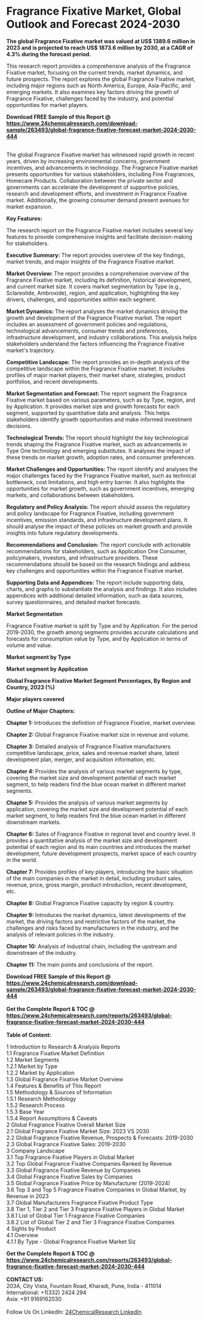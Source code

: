 <h1>Fragrance Fixative Market, Global Outlook and Forecast 2024-2030</h1><p><strong>The global Fragrance Fixative market was valued at US$ 1389.6 million in 2023 and is projected to reach US$ 1873.6 million by 2030, at a CAGR of 4.3% during the forecast period.</strong></p><p>
</p><p>This research report provides a comprehensive analysis of the Fragrance Fixative market, focusing on the current trends, market dynamics, and future prospects. The report explores the global Fragrance Fixative market, including major regions such as North America, Europe, Asia-Pacific, and emerging markets. It also examines key factors driving the growth of Fragrance Fixative, challenges faced by the industry, and potential opportunities for market players.</p><div><b>Download FREE Sample of this Report @ 
            <a href="https://www.24chemicalresearch.com/download-sample/263493/global-fragrance-fixative-forecast-market-2024-2030-444">
            https://www.24chemicalresearch.com/download-sample/263493/global-fragrance-fixative-forecast-market-2024-2030-444</a></b></div><br><p>
The global Fragrance Fixative market has witnessed rapid growth in recent years, driven by increasing environmental concerns, government incentives, and advancements in technology. The Fragrance Fixative market presents opportunities for various stakeholders, including Fine Fragrances, Homecare Products. Collaboration between the private sector and governments can accelerate the development of supportive policies, research and development efforts, and investment in Fragrance Fixative market. Additionally, the growing consumer demand present avenues for market expansion.</p><p>
</p><p>
<strong>Key Features:</strong></p><p>
The research report on the Fragrance Fixative market includes several key features to provide comprehensive insights and facilitate decision-making for stakeholders.</p><p>
<strong>Executive Summary: </strong>The report provides overview of the key findings, market trends, and major insights of the Fragrance Fixative market.</p><p>
<strong>Market Overview: </strong>The report provides a comprehensive overview of the Fragrance Fixative market, including its definition, historical development, and current market size. It covers market segmentation by Type (e.g., Sclareolide, Ambroxide), region, and application, highlighting the key drivers, challenges, and opportunities within each segment.</p><p>
<strong>Market Dynamics: </strong>The report analyses the market dynamics driving the growth and development of the Fragrance Fixative market. The report includes an assessment of government policies and regulations, technological advancements, consumer trends and preferences, infrastructure development, and industry collaborations. This analysis helps stakeholders understand the factors influencing the Fragrance Fixative market's trajectory.</p><p>
<strong>Competitive Landscape:</strong> The report provides an in-depth analysis of the competitive landscape within the Fragrance Fixative market. It includes profiles of major market players, their market share, strategies, product portfolios, and recent developments.</p><p>
<strong>Market Segmentation and Forecast: </strong>The report segment the Fragrance Fixative market based on various parameters, such as by Type, region, and by Application. It provides market size and growth forecasts for each segment, supported by quantitative data and analysis. This helps stakeholders identify growth opportunities and make informed investment decisions.</p><p>
<strong>Technological Trends: </strong>The report should highlight the key technological trends shaping the Fragrance Fixative market, such as advancements in Type One technology and emerging substitutes. It analyses the impact of these trends on market growth, adoption rates, and consumer preferences.</p><p>
<strong>Market Challenges and Opportunities: </strong>The report identify and analyses the major challenges faced by the Fragrance Fixative market, such as technical bottleneck, cost limitations, and high entry barrier. It also highlights the opportunities for market growth, such as government incentives, emerging markets, and collaborations between stakeholders.</p><p>
<strong>Regulatory and Policy Analysis: </strong>The report should assess the regulatory and policy landscape for Fragrance Fixative, including government incentives, emission standards, and infrastructure development plans. It should analyse the impact of these policies on market growth and provide insights into future regulatory developments.</p><p>
<strong>Recommendations and Conclusion: </strong>The report conclude with actionable recommendations for stakeholders, such as Application One Consumer, policymakers, investors, and infrastructure providers. These recommendations should be based on the research findings and address key challenges and opportunities within the Fragrance Fixative market.</p><p>
<strong>Supporting Data and Appendices: </strong>The report include supporting data, charts, and graphs to substantiate the analysis and findings. It also includes appendices with additional detailed information, such as data sources, survey questionnaires, and detailed market forecasts.</p><p>
<strong>Market Segmentation</strong></p><p>
Fragrance Fixative market is split by Type and by Application. For the period 2019-2030, the growth among segments provides accurate calculations and forecasts for consumption value by Type, and by Application in terms of volume and value.</p><p>
<strong>Market segment by Type</strong></p><p>
</p><p>
</p><p><strong>Market segment by Application</strong></p><p>
</p><p>
</p><p><strong>Global Fragrance Fixative Market Segment Percentages, By Region and Country, 2023 (%)</strong></p><p>
</p><p>
<strong>Major players covered</strong></p><p>
</p><p>
</p><p><strong>Outline of Major Chapters:</strong></p><p>
<strong>Chapter 1:</strong> Introduces the definition of Fragrance Fixative, market overview.</p><p>
<strong>Chapter 2: </strong>Global Fragrance Fixative market size in revenue and volume.</p><p>
<strong>Chapter 3:</strong> Detailed analysis of Fragrance Fixative manufacturers competitive landscape, price, sales and revenue market share, latest development plan, merger, and acquisition information, etc.</p><p>
<strong>Chapter 4: </strong>Provides the analysis of various market segments by type, covering the market size and development potential of each market segment, to help readers find the blue ocean market in different market segments.</p><p>
<strong>Chapter 5:</strong> Provides the analysis of various market segments by application, covering the market size and development potential of each market segment, to help readers find the blue ocean market in different downstream markets.</p><p>
<strong>Chapter 6:</strong> Sales of Fragrance Fixative in regional level and country level. It provides a quantitative analysis of the market size and development potential of each region and its main countries and introduces the market development, future development prospects, market space of each country in the world.</p><p>
<strong>Chapter 7:</strong> Provides profiles of key players, introducing the basic situation of the main companies in the market in detail, including product sales, revenue, price, gross margin, product introduction, recent development, etc.</p><p>
<strong>Chapter 8:</strong> Global Fragrance Fixative capacity by region &amp; country.</p><p>
<strong>Chapter 9: </strong>Introduces the market dynamics, latest developments of the market, the driving factors and restrictive factors of the market, the challenges and risks faced by manufacturers in the industry, and the analysis of relevant policies in the industry.</p><p>
<strong>Chapter 10:</strong> Analysis of industrial chain, including the upstream and downstream of the industry.</p><p>
<strong>Chapter 11: </strong>The main points and conclusions of the report.</p><div><b>Download FREE Sample of this Report @ 
            <a href="https://www.24chemicalresearch.com/download-sample/263493/global-fragrance-fixative-forecast-market-2024-2030-444">
            https://www.24chemicalresearch.com/download-sample/263493/global-fragrance-fixative-forecast-market-2024-2030-444</a></b></div><br><div><b>Get the Complete Report & TOC @ 
            <a href="https://www.24chemicalresearch.com/reports/263493/global-fragrance-fixative-forecast-market-2024-2030-444">
            https://www.24chemicalresearch.com/reports/263493/global-fragrance-fixative-forecast-market-2024-2030-444</a></b></div><br>
            <b>Table of Content:</b><p>1 Introduction to Research & Analysis Reports<br />
    1.1 Fragrance Fixative Market Definition<br />
    1.2 Market Segments<br />
        1.2.1 Market by Type<br />
        1.2.2 Market by Application<br />
    1.3 Global Fragrance Fixative Market Overview<br />
    1.4 Features & Benefits of This Report<br />
    1.5 Methodology & Sources of Information<br />
        1.5.1 Research Methodology<br />
        1.5.2 Research Process<br />
        1.5.3 Base Year<br />
        1.5.4 Report Assumptions & Caveats<br />
2 Global Fragrance Fixative Overall Market Size<br />
    2.1 Global Fragrance Fixative Market Size: 2023 VS 2030<br />
    2.2 Global Fragrance Fixative Revenue, Prospects & Forecasts: 2019-2030<br />
    2.3 Global Fragrance Fixative Sales: 2019-2030<br />
3 Company Landscape<br />
    3.1 Top Fragrance Fixative Players in Global Market<br />
    3.2 Top Global Fragrance Fixative Companies Ranked by Revenue<br />
    3.3 Global Fragrance Fixative Revenue by Companies<br />
    3.4 Global Fragrance Fixative Sales by Companies<br />
    3.5 Global Fragrance Fixative Price by Manufacturer (2019-2024)<br />
    3.6 Top 3 and Top 5 Fragrance Fixative Companies in Global Market, by Revenue in 2023<br />
    3.7 Global Manufacturers Fragrance Fixative Product Type<br />
    3.8 Tier 1, Tier 2 and Tier 3 Fragrance Fixative Players in Global Market<br />
        3.8.1 List of Global Tier 1 Fragrance Fixative Companies<br />
        3.8.2 List of Global Tier 2 and Tier 3 Fragrance Fixative Companies<br />
4 Sights by Product<br />
    4.1 Overview<br />
        4.1.1 By Type - Global Fragrance Fixative Market Siz</p><div><b>Get the Complete Report & TOC @ 
            <a href="https://www.24chemicalresearch.com/reports/263493/global-fragrance-fixative-forecast-market-2024-2030-444">
            https://www.24chemicalresearch.com/reports/263493/global-fragrance-fixative-forecast-market-2024-2030-444</a></b></div><br><b>CONTACT US:</b><br>
            203A, City Vista, Fountain Road, Kharadi, Pune, India - 411014<br>
            International: +1(332) 2424 294<br>
            Asia: +91 9169162030 <br><br>
            Follow Us On LinkedIn: <a href="https://www.linkedin.com/company/24chemicalresearch/">24ChemicalResearch LinkedIn</a>